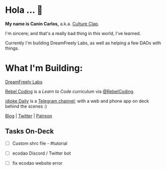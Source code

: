 # Hola ... 👋

**My name is Canin Carlos,** a.k.a. [Culture Clap](https://www.cultureclap.com).

I'm sincere; and that's a really bad thing in this world, I've learned.

Currently I'm building DreamFreely Labs, as well as helping a few DAOs with things.

# What I'm Building:

[DreamFreely Labs](https//www.dreamfreely.xyz)

[Rebel Coding](//rebelcoding.com) is a *Learn to Code* curriculum via [@RebelCoding](//www.github.com/RebelCoding).

[idioke Daily](//www.idioke.com) is a [Telegram channel](//t.me/idioke_daily); with a web and phone app on deck behind the scenes :)

[Blog](//ghost.cultureclap.com) |  [Twitter](//twitter.com/cultureclap) | [Patreon](//patreon.com/cultureclap) 


## Tasks On-Deck

- [ ] Custom shrc file - #tutorial
- [ ] ecodao Discord / Twitter bot
- [ ] fix ecodao website error


<!--
**cultureclap/cultureclap** is a ✨ _special_ ✨ repository because its `README.md` (this file) appears on your GitHub profile.

Here are some ideas to get you started:

- 🔭 I’m currently working on ...
- 🌱 I’m currently learning ...
- 👯 I’m looking to collaborate on ...
- 🤔 I’m looking for help with ...
- 💬 Ask me about ...
- 📫 How to reach me: ...
- 😄 Pronouns: ...
- ⚡ Fun fact: ...
-->
